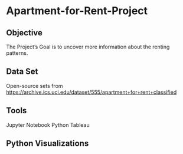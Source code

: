 # Apartment-for-Rent-Project

## Objective
The Project’s Goal is to uncover more information about the renting patterns. 

## Data Set

Open-source sets from 
https://archive.ics.uci.edu/dataset/555/apartment+for+rent+classified

## Tools

Jupyter Notebook
Python
Tableau

## Python Visualizations


